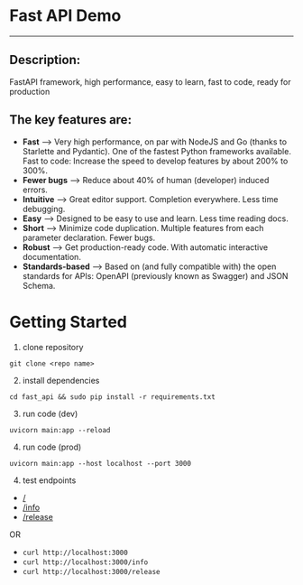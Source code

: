 # Fast API Demo
---

## Description:
FastAPI framework, high performance, easy to learn, fast to code, ready for production

## The key features are:

- **Fast** --> Very high performance, on par with NodeJS and Go (thanks to Starlette and Pydantic). One of the fastest Python frameworks available.
Fast to code: Increase the speed to develop features by about 200% to 300%.
- **Fewer bugs** --> Reduce about 40% of human (developer) induced errors.
- **Intuitive** --> Great editor support. Completion everywhere. Less time debugging.
- **Easy** --> Designed to be easy to use and learn. Less time reading docs.
- **Short** --> Minimize code duplication. Multiple features from each parameter declaration. Fewer bugs.
- **Robust** --> Get production-ready code. With automatic interactive documentation.
- **Standards-based** --> Based on (and fully compatible with) the open standards for APIs: OpenAPI (previously known as Swagger) and JSON Schema.

# Getting Started
1. clone repository
```
git clone <repo name>
```

2. install dependencies
```
cd fast_api && sudo pip install -r requirements.txt
```

3. run code (dev)
```
uvicorn main:app --reload
```

4. run code (prod)
```
uvicorn main:app --host localhost --port 3000
```


4. test endpoints
* [/](http://localhost:3000)
* [/info](http://localhost:3000/info)
* [/release](http://localhost:3000/release)

OR

* ```curl http://localhost:3000```
* ```curl http://localhost:3000/info```
* ```curl http://localhost:3000/release```
